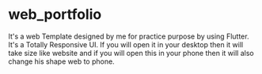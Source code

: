 # web_portfolio

It's a web Template designed by me for practice purpose by using Flutter. It's a Totally Responsive UI. If you will open it in your desktop then it will take size like website and if you will open this in your phone then it will also change his shape web to phone.
